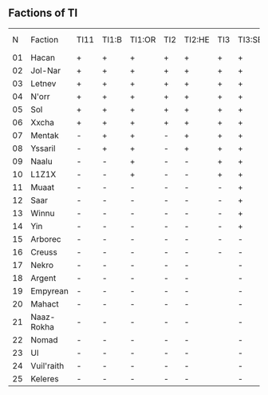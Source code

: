 ## Factions of TI

<table>
  <tr width="300">
    <td width="20"> N </td><td width="50"> Faction </td><td width="20"> TI11 </td><td width="20"> TI1:B </td><td width="20"> TI1:OR </td><td width="20"> TI2 </td><td width="20"> TI2:HE </td><td width="20"> TI3 </td><td width="20"> TI3:SE </td><td width="20"> TI3:SotT & TI4 </td><td width="20"> TI4:PoK </td><td width="20"> TI4: Codex </td>
  </tr><tr>
    <td> 01 </td><td> Hacan </td><td> + </td><td> + </td><td> + </td><td> + </td><td> + </td><td> + </td><td> + </td><td> + </td><td> + </td><td> + </td>
  </tr><tr>
    <td> 02 </td><td> Jol-Nar </td><td> + </td><td> + </td><td> + </td><td> + </td><td> + </td><td> + </td><td> + </td><td> + </td><td> + </td><td> + </td>
  </tr><tr>
    <td> 03 </td><td> Letnev </td><td> + </td><td> + </td><td> + </td><td> + </td><td> + </td><td> + </td><td> + </td><td> + </td><td> + </td><td> + </td>
  </tr><tr>
    <td> 04 </td><td> N'orr </td><td> + </td><td> + </td><td> + </td><td> + </td><td> + </td><td> + </td><td> + </td><td> + </td><td> + </td><td> + </td>
  </tr><tr>
    <td> 05 </td><td> Sol </td><td> + </td><td> + </td><td> + </td><td> + </td><td> + </td><td> + </td><td> + </td><td> + </td><td> + </td><td> + </td>
  </tr><tr>
    <td> 06 </td><td> Xxcha </td><td> + </td><td> + </td><td> + </td><td> + </td><td> + </td><td> + </td><td> + </td><td> + </td><td> + </td><td> + </td>
  </tr><tr>
    <td> 07 </td><td> Mentak </td><td> - </td><td> + </td><td> + </td><td> - </td><td> + </td><td> + </td><td> + </td><td> + </td><td> + </td><td> + </td>
  </tr><tr>
    <td> 08 </td><td> Yssaril </td><td> - </td><td> + </td><td> + </td><td> - </td><td> + </td><td> + </td><td> + </td><td> + </td><td> + </td><td> + </td>
  </tr><tr>
    <td> 09 </td><td> Naalu </td><td> - </td><td> - </td><td> + </td><td> - </td><td> - </td><td> + </td><td> + </td><td> + </td><td> + </td><td> + </td>
  </tr><tr>
    <td> 10 </td><td> L1Z1X </td><td> - </td><td> - </td><td> + </td><td> - </td><td> - </td><td> + </td><td> + </td><td> + </td><td> + </td><td> + </td>
  </tr><tr>
    <td> 11 </td><td> Muaat </td><td> - </td><td> - </td><td> - </td><td> - </td><td> - </td><td> - </td><td> + </td><td> + </td><td> + </td><td> + </td>
  </tr><tr>
    <td> 12 </td><td> Saar </td><td> - </td><td> - </td><td> - </td><td> - </td><td> - </td><td> - </td><td> + </td><td> + </td><td> + </td><td> + </td>
  </tr><tr>
    <td> 13 </td><td> Winnu </td><td> - </td><td> - </td><td> - </td><td> - </td><td> - </td><td> - </td><td> + </td><td> + </td><td> + </td><td> + </td>
  </tr><tr>
    <td> 14 </td><td> Yin </td><td>  - </td><td> - </td><td> - </td><td> - </td><td> - </td><td> - </td><td> + </td><td> + </td><td> + </td><td> + </td>
  </tr><tr>
    <td> 15 </td><td> Arborec </td><td> - </td><td> - </td><td> - </td><td> - </td><td> - </td><td> - </td><td> - </td><td> + </td><td> + </td><td> + </td>
  </tr><tr>
    <td> 16 </td><td> Creuss </td><td> - </td><td> - </td><td> - </td><td> - </td><td> - </td><td> - </td><td> - </td><td> + </td><td> + </td><td> + </td>
  </tr><tr>
    <td> 17 </td><td> Nekro </td><td> - </td><td> - </td><td> - </td><td> - </td><td> - </td><td>  </td><td> - </td><td> + </td><td> + </td><td> + </td>
  </tr><tr>
    <td> 18 </td><td> Argent </td><td> - </td><td> - </td><td> - </td><td> - </td><td> - </td><td>  </td><td> - </td><td> - </td><td> + </td><td> + </td>
  </tr><tr>
    <td> 19 </td><td> Empyrean </td><td> - </td><td> - </td><td> - </td><td> - </td><td> - </td><td>  </td><td> - </td><td> - </td><td> + </td><td> + </td>
  </tr><tr>
    <td> 20 </td><td> Mahact </td><td> - </td><td> - </td><td> - </td><td> - </td><td> - </td><td>  </td><td> - </td><td> - </td><td> + </td><td> + </td>
  </tr><tr>
    <td> 21 </td><td> Naaz-Rokha </td><td> - </td><td> - </td><td> - </td><td> - </td><td> - </td><td>  </td><td> - </td><td> - </td><td> + </td><td> + </td>
  </tr><tr>
    <td> 22 </td><td> Nomad </td><td> - </td><td> - </td><td> - </td><td> - </td><td> - </td><td>  </td><td> - </td><td> - </td><td> + </td><td> + </td>
  </tr><tr>
    <td> 23 </td><td> Ul </td><td> - </td><td> - </td><td> - </td><td> - </td><td> - </td><td>  </td><td> - </td><td> - </td><td> + </td><td> + </td>
  </tr><tr>
    <td> 24 </td><td> Vuil'raith </td><td> - </td><td> - </td><td> - </td><td> - </td><td> - </td><td>  </td><td> - </td><td> - </td><td> + </td><td> + </td>
  </tr><tr>
    <td> 25 </td><td> Keleres </td><td> - </td><td> - </td><td> - </td><td> - </td><td> - </td><td>  </td><td> - </td><td> - </td><td> - </td><td> + </td>
  </tr>
</table>
